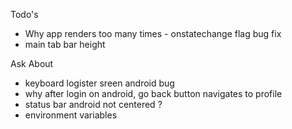 Todo's
- Why app renders too many times - onstatechange flag bug fix
- main tab bar height

Ask About
- keyboard logister sreen android bug
- why after login on android, go back button navigates to profile
- status bar android not centered ?
- environment variables